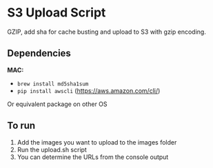 # S3 Upload Script

GZIP, add sha for cache busting and upload to S3 with gzip encoding.

## Dependencies
**MAC:**
- `brew install md5sha1sum`
- `pip install awscli` (https://aws.amazon.com/cli/)

Or equivalent package on other OS

## To run
1. Add the images you want to upload to the images folder
2. Run the upload.sh script
3. You can determine the URLs from the console output
